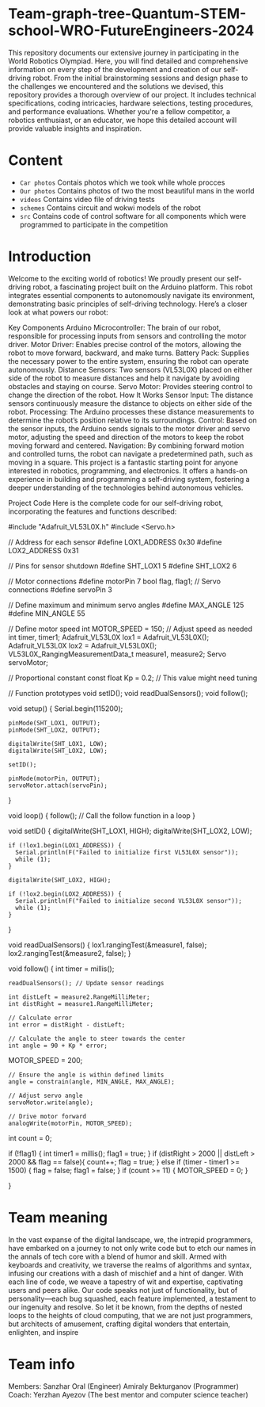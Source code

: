 # Team-graph-tree-Quantum-STEM-school-WRO-FutureEngineers-2024

This repository documents our extensive journey in participating in the World Robotics Olympiad. Here, you will find detailed and comprehensive information on every step of the development and creation of our self-driving robot. From the initial brainstorming sessions and design phase to the challenges we encountered and the solutions we devised, this repository provides a thorough overview of our project. It includes technical specifications, coding intricacies, hardware selections, testing procedures, and performance evaluations. Whether you're a fellow competitor, a robotics enthusiast, or an educator, we hope this detailed account will provide valuable insights and inspiration.


# Content 

* `Car photos` Contais photos which we took while whole procces
* `Our photos` Contains photos of two the most beautiful mans in the world
* `videos` Contains video file of driving tests
* `schemes` Contains circuit and wokwi models of the robot
* `src` Contains code of control software for all components which were programmed to participate in the competition
# Introduction

Welcome to the exciting world of robotics! We proudly present our self-driving robot, a fascinating project built on the Arduino platform. This robot integrates essential components to autonomously navigate its environment, demonstrating basic principles of self-driving technology. Here’s a closer look at what powers our robot:

Key Components
Arduino Microcontroller: The brain of our robot, responsible for processing inputs from sensors and controlling the motor driver.
Motor Driver: Enables precise control of the motors, allowing the robot to move forward, backward, and make turns.
Battery Pack: Supplies the necessary power to the entire system, ensuring the robot can operate autonomously.
Distance Sensors: Two sensors (VL53L0X) placed on either side of the robot to measure distances and help it navigate by avoiding obstacles and staying on course.
Servo Motor: Provides steering control to change the direction of the robot.
How It Works
Sensor Input: The distance sensors continuously measure the distance to objects on either side of the robot.
Processing: The Arduino processes these distance measurements to determine the robot’s position relative to its surroundings.
Control: Based on the sensor inputs, the Arduino sends signals to the motor driver and servo motor, adjusting the speed and direction of the motors to keep the robot moving forward and centered.
Navigation: By combining forward motion and controlled turns, the robot can navigate a predetermined path, such as moving in a square.
This project is a fantastic starting point for anyone interested in robotics, programming, and electronics. It offers a hands-on experience in building and programming a self-driving system, fostering a deeper understanding of the technologies behind autonomous vehicles.

Project Code
Here is the complete code for our self-driving robot, incorporating the features and functions described:

  #include "Adafruit_VL53L0X.h"
  #include <Servo.h>

  // Address for each sensor
  #define LOX1_ADDRESS 0x30
  #define LOX2_ADDRESS 0x31

  // Pins for sensor shutdown
  #define SHT_LOX1 5
  #define SHT_LOX2 6

  // Motor connections
  #define motorPin 7
bool flag, flag1;
  // Servo connections
  #define servoPin 3

  // Define maximum and minimum servo angles
  #define MAX_ANGLE 125
  #define MIN_ANGLE 55

  // Define motor speed
  int MOTOR_SPEED = 150; // Adjust speed as needed
  int timer, timer1;
  Adafruit_VL53L0X lox1 = Adafruit_VL53L0X();
  Adafruit_VL53L0X lox2 = Adafruit_VL53L0X();
  VL53L0X_RangingMeasurementData_t measure1, measure2;
  Servo servoMotor;

  // Proportional constant
  const float Kp = 0.2;  // This value might need tuning

  // Function prototypes
  void setID();
  void readDualSensors();
  void follow();

  void setup() {
    Serial.begin(115200);

    pinMode(SHT_LOX1, OUTPUT);
    pinMode(SHT_LOX2, OUTPUT);

    digitalWrite(SHT_LOX1, LOW);
    digitalWrite(SHT_LOX2, LOW);

    setID();

    pinMode(motorPin, OUTPUT);
    servoMotor.attach(servoPin);
  }

  void loop() {
    follow(); // Call the follow function in a loop
  }

  void setID() {
    digitalWrite(SHT_LOX1, HIGH);
    digitalWrite(SHT_LOX2, LOW);

    if (!lox1.begin(LOX1_ADDRESS)) {
      Serial.println(F("Failed to initialize first VL53L0X sensor"));
      while (1);
    }

    digitalWrite(SHT_LOX2, HIGH);

    if (!lox2.begin(LOX2_ADDRESS)) {
      Serial.println(F("Failed to initialize second VL53L0X sensor"));
      while (1);
    }
  }

  void readDualSensors() {
    lox1.rangingTest(&measure1, false);
    lox2.rangingTest(&measure2, false);
  }

  void follow() {
    int timer = millis();

    readDualSensors(); // Update sensor readings

    int distLeft = measure2.RangeMilliMeter;
    int distRight = measure1.RangeMilliMeter;
    
    // Calculate error
    int error = distRight - distLeft;
    
    // Calculate the angle to steer towards the center
    int angle = 90 + Kp * error;
  MOTOR_SPEED = 200;

    // Ensure the angle is within defined limits
    angle = constrain(angle, MIN_ANGLE, MAX_ANGLE);
    
    // Adjust servo angle
    servoMotor.write(angle);
    
    // Drive motor forward
    analogWrite(motorPin, MOTOR_SPEED);
  int count = 0;
    
  if (!flag1) {
    int timer1 = millis();
    flag1 = true;
  }
  if (distRight > 2000 || distLeft > 2000 && flag == false){
    count++;
    flag = true;
  } else if (timer - timer1 >= 1500) {
    flag = false; 
    flag1 = false;
  }
  if (count >= 11) {
    MOTOR_SPEED = 0;
  }

  }


# Team meaning 

In the vast expanse of the digital landscape, we, the intrepid programmers, have embarked on a journey to not only write code but to etch our names in the annals of tech core with a blend of humor and skill. Armed with keyboards and creativity, we traverse the realms of algorithms and syntax, infusing our creations with a dash of mischief and a hint of danger. With each line of code, we weave a tapestry of wit and expertise, captivating users and peers alike. Our code speaks not just of functionality, but of personality—each bug squashed, each feature implemented, a testament to our ingenuity and resolve. So let it be known, from the depths of nested loops to the heights of cloud computing, that we are not just programmers, but architects of amusement, crafting digital wonders that entertain, enlighten, and inspire

# Team info
Members:
Sanzhar Oral (Engineer)
Amiraly Bekturganov (Programmer)
Coach:
Yerzhan Ayezov (The best mentor and computer science teacher)
